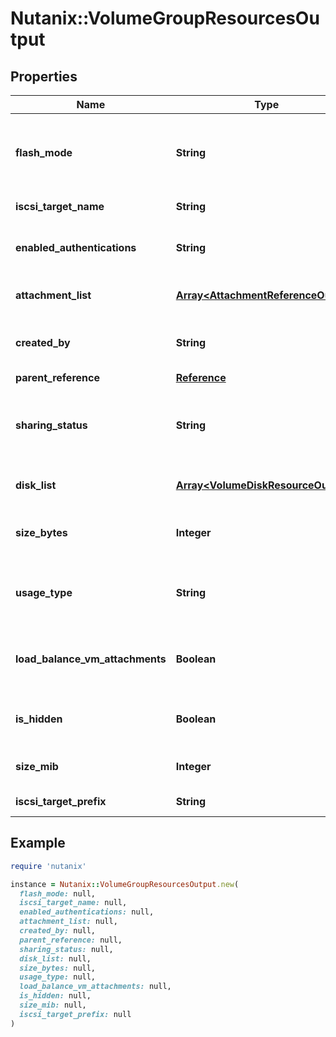 # Nutanix::VolumeGroupResourcesOutput

## Properties

| Name | Type | Description | Notes |
| ---- | ---- | ----------- | ----- |
| **flash_mode** | **String** | Flash Mode, if enabled all volume disks of the VG will be pinned to SSD tier.  | [optional] |
| **iscsi_target_name** | **String** | iSCSI target full name | [optional] |
| **enabled_authentications** | **String** | Which authentication is enabled for VG. | [optional] |
| **attachment_list** | [**Array&lt;AttachmentReferenceOutput&gt;**](AttachmentReferenceOutput.md) | VMs attached to volume group. | [optional] |
| **created_by** | **String** | Service/user who created this Volume Group. | [optional] |
| **parent_reference** | [**Reference**](Reference.md) |  | [optional] |
| **sharing_status** | **String** | Whether the volume group can be shared across multiple iSCSI initiators.  | [optional] |
| **disk_list** | [**Array&lt;VolumeDiskResourceOutput&gt;**](VolumeDiskResourceOutput.md) | Volume group disk specification. | [optional] |
| **size_bytes** | **Integer** | The total size of the Volume Group in bytes | [optional] |
| **usage_type** | **String** | Expected usage type for the volume group. | [optional] |
| **load_balance_vm_attachments** | **Boolean** | Whether volume group load balancing is enabled. | [optional] |
| **is_hidden** | **Boolean** | Whether the VG is meant to be hidden or not. | [optional] |
| **size_mib** | **Integer** | The total size of the Volume Group in mib | [optional] |
| **iscsi_target_prefix** | **String** | iSCSI target prefix-name. | [optional] |

## Example

```ruby
require 'nutanix'

instance = Nutanix::VolumeGroupResourcesOutput.new(
  flash_mode: null,
  iscsi_target_name: null,
  enabled_authentications: null,
  attachment_list: null,
  created_by: null,
  parent_reference: null,
  sharing_status: null,
  disk_list: null,
  size_bytes: null,
  usage_type: null,
  load_balance_vm_attachments: null,
  is_hidden: null,
  size_mib: null,
  iscsi_target_prefix: null
)
```


